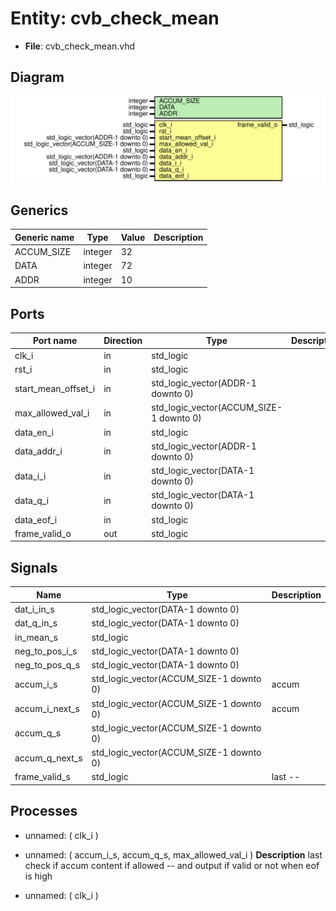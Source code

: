 # Entity: cvb_check_mean

- **File**: cvb_check_mean.vhd
## Diagram

![Diagram](cvb_check_mean.svg "Diagram")
## Generics

| Generic name | Type    | Value | Description |
| ------------ | ------- | ----- | ----------- |
| ACCUM_SIZE   | integer | 32    |             |
| DATA         | integer | 72    |             |
| ADDR         | integer | 10    |             |
## Ports

| Port name           | Direction | Type                                    | Description |
| ------------------- | --------- | --------------------------------------- | ----------- |
| clk_i               | in        | std_logic                               |             |
| rst_i               | in        | std_logic                               |             |
| start_mean_offset_i | in        | std_logic_vector(ADDR-1 downto 0)       |             |
| max_allowed_val_i   | in        | std_logic_vector(ACCUM_SIZE-1 downto 0) |             |
| data_en_i           | in        | std_logic                               |             |
| data_addr_i         | in        | std_logic_vector(ADDR-1 downto 0)       |             |
| data_i_i            | in        | std_logic_vector(DATA-1 downto 0)       |             |
| data_q_i            | in        | std_logic_vector(DATA-1 downto 0)       |             |
| data_eof_i          | in        | std_logic                               |             |
| frame_valid_o       | out       | std_logic                               |             |
## Signals

| Name            | Type                                    | Description |
| --------------- | --------------------------------------- | ----------- |
| dat_i_in_s      | std_logic_vector(DATA-1 downto 0)       |             |
| dat_q_in_s      | std_logic_vector(DATA-1 downto 0)       |             |
| in_mean_s       | std_logic                               |             |
| neg_to_pos_i_s  | std_logic_vector(DATA-1 downto 0)       |             |
| neg_to_pos_q_s  | std_logic_vector(DATA-1 downto 0)       |             |
| accum_i_s       | std_logic_vector(ACCUM_SIZE-1 downto 0) | accum       |
|  accum_i_next_s | std_logic_vector(ACCUM_SIZE-1 downto 0) | accum       |
| accum_q_s       | std_logic_vector(ACCUM_SIZE-1 downto 0) |             |
|  accum_q_next_s | std_logic_vector(ACCUM_SIZE-1 downto 0) |             |
| frame_valid_s   | std_logic                               | last --     |
## Processes
- unnamed: ( clk_i )
- unnamed: ( accum_i_s, accum_q_s, max_allowed_val_i )
**Description**
last
check if accum content if allowed --
and output if valid or not when eof is high

- unnamed: ( clk_i )
